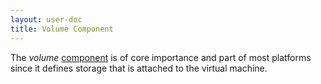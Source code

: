 ```yaml
---
layout: user-doc
title: Volume Component
---
```


The _volume_ [component](./components.html) is of core importance and part of most platforms since it
defines storage that is attached to the virtual machine.